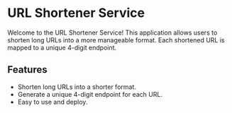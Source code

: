 # URL Shortener Service

Welcome to the URL Shortener Service! This application allows users to shorten long URLs into a more manageable format. Each shortened URL is mapped to a unique 4-digit endpoint. 

## Features

- Shorten long URLs into a shorter format.
- Generate a unique 4-digit endpoint for each URL.
- Easy to use and deploy.